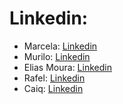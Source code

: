 # Linkedin:

* Marcela: [Linkedin](https://www.linkedin.com/in/marcella-esteves-9182ab241/)
* Murilo: [Linkedin](https://www.linkedin.com/in/murilo-godoi-a0299523a)
* Elias Moura: [Linkedin](https://www.linkedin.com/in/elias-s-moura/)
* Rafel: [Linkedin](https://www.linkedin.com/in/rafael-costrov/)
* Caiq: [Linkedin](https://www.linkedin.com/in/caique-franco-3981b32b7/)
